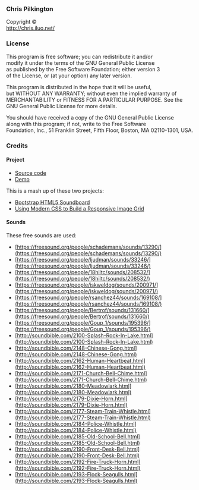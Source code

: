 ### Chris Pilkington  
Copyright ©  
http://chris.iluo.net/ 

### License

This program is free software; you can redistribute it and/or  
modify it under the terms of the GNU General Public License  
as published by the Free Software Foundation; either version 3  
of the License, or (at your option) any later version. 

This program is distributed in the hope that it will be useful,  
but WITHOUT ANY WARRANTY; without even the implied warranty of  
MERCHANTABILITY or FITNESS FOR A PARTICULAR PURPOSE.  See the  
GNU General Public License for more details. 

You should have received a copy of the GNU General Public License  
along with this program; if not, write to the Free Software  
Foundation, Inc., 51 Franklin Street, Fifth Floor, Boston, MA  02110-1301, USA.  


### Credits

#### Project

*   [Source code](https://github.com/pilkch/soundboard)
*   [Demo](https://chris.iluo.net/projects/soundboard)

This is a mash up of these two projects:

*   [Bootstrap HTML5 Soundboard](https://github.com/sk33lz/bootstrap-html5-soundboard)
*   [Using Modern CSS to Build a Responsive Image Grid](https://www.sitepoint.com/using-modern-css-to-build-a-responsive-image-grid/)

#### Sounds

These free sounds are used:

*   [https://freesound.org/people/schademans/sounds/13290/](https://freesound.org/people/schademans/sounds/13290/)
*   [https://freesound.org/people/ljudman/sounds/33246/](https://freesound.org/people/ljudman/sounds/33246/)
*   [https://freesound.org/people/18hiltc/sounds/208532/](https://freesound.org/people/18hiltc/sounds/208532/)
*   [https://freesound.org/people/iskweldog/sounds/200971/](https://freesound.org/people/iskweldog/sounds/200971/)
*   [https://freesound.org/people/rsanchez44/sounds/169108/](https://freesound.org/people/rsanchez44/sounds/169108/)
*   [https://freesound.org/people/Bertrof/sounds/131660/](https://freesound.org/people/Bertrof/sounds/131660/)
*   [https://freesound.org/people/Goup_1/sounds/195396/](https://freesound.org/people/Goup_1/sounds/195396/)
*   [http://soundbible.com/2100-Splash-Rock-In-Lake.html](http://soundbible.com/2100-Splash-Rock-In-Lake.html)
*   [http://soundbible.com/2148-Chinese-Gong.html](http://soundbible.com/2148-Chinese-Gong.html)
*   [http://soundbible.com/2162-Human-Heartbeat.html](http://soundbible.com/2162-Human-Heartbeat.html)
*   [http://soundbible.com/2171-Church-Bell-Chime.html](http://soundbible.com/2171-Church-Bell-Chime.html)
*   [http://soundbible.com/2180-Meadowlark.html](http://soundbible.com/2180-Meadowlark.html)
*   [http://soundbible.com/2179-Dixie-Horn.html](http://soundbible.com/2179-Dixie-Horn.html)
*   [http://soundbible.com/2177-Steam-Train-Whistle.html](http://soundbible.com/2177-Steam-Train-Whistle.html)
*   [http://soundbible.com/2184-Police-Whistle.html](http://soundbible.com/2184-Police-Whistle.html)
*   [http://soundbible.com/2185-Old-School-Bell.html](http://soundbible.com/2185-Old-School-Bell.html)
*   [http://soundbible.com/2190-Front-Desk-Bell.html](http://soundbible.com/2190-Front-Desk-Bell.html)
*   [http://soundbible.com/2192-Fire-Truck-Horn.html](http://soundbible.com/2192-Fire-Truck-Horn.html)
*   [http://soundbible.com/2193-Flock-Seagulls.html](http://soundbible.com/2193-Flock-Seagulls.html)
